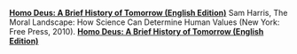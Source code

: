 [**Homo Deus: A Brief History of Tomorrow (English Edition)**](http://amzn.eu/guRlSkX)
Sam Harris, The Moral Landscape: How Science Can Determine Human Values (New York: Free Press, 2010).
[**Homo Deus: A Brief History of Tomorrow (English Edition)**](http://amzn.eu/6wazJA0)